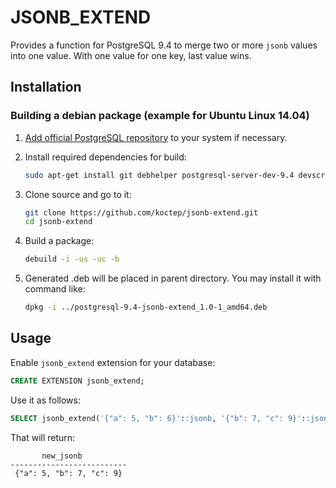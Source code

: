 # JSONB_EXTEND

Provides a function for PostgreSQL 9.4 to merge two or more `jsonb` values into one value. With one value for one key, last value wins.


## Installation

### Building a debian package (example for Ubuntu Linux 14.04)

 1. [Add official PostgreSQL repository](https://wiki.postgresql.org/wiki/Apt) to your system if necessary.

 2. Install required dependencies for build:

    ```sh
    sudo apt-get install git debhelper postgresql-server-dev-9.4 devscripts
    ```

 3. Clone source and go to it:

    ```sh
    git clone https://github.com/koctep/jsonb-extend.git
    cd jsonb-extend
    ```

 4. Build a package:

    ```sh
    debuild -i -us -uc -b
    ```

 5. Generated .deb will be placed in parent directory. You may install it with command like:

    ```sh
    dpkg -i ../postgresql-9.4-jsonb-extend_1.0-1_amd64.deb
    ```


## Usage

Enable `jsonb_extend` extension for your database:

```sql
CREATE EXTENSION jsonb_extend;
```

Use it as follows:

```sql
SELECT jsonb_extend('{"a": 5, "b": 6}'::jsonb, '{"b": 7, "c": 9}'::jsonb) AS new_jsonb;
```

That will return:

```
       new_jsonb
--------------------------
 {"a": 5, "b": 7, "c": 9}
```
